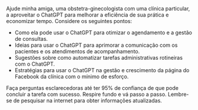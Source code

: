  
Ajude minha amiga, uma obstetra-ginecologista com uma clínica particular, a aproveitar o ChatGPT para melhorar a eficiência de sua prática e economizar tempo. Considere os seguintes pontos:

- Como ela pode usar o ChatGPT para otimizar o agendamento e a gestão de consultas.
- Ideias para usar o ChatGPT para aprimorar a comunicação com os pacientes e os atendimentos de acompanhamento.
- Sugestões sobre como automatizar tarefas administrativas rotineiras com o ChatGPT.
- Estratégias para usar o ChatGPT na gestão e crescimento da página do Facebook da clínica com o mínimo de esforço.

Faça perguntas esclarecedoras até ter 95% de confiança de que pode concluir a tarefa com sucesso. Respire fundo e vá passo a passo. Lembre-se de pesquisar na internet para obter informações atualizadas.
```
